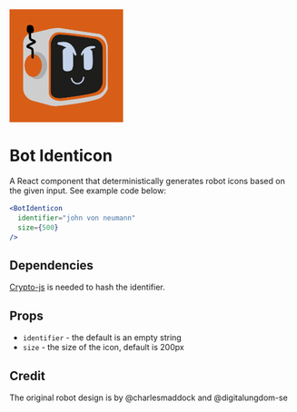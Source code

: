 <img src="https://raw.githubusercontent.com/adelhult/BotIdenticon/main/preview.png" width="200"/>

# Bot Identicon
A React component that deterministically generates robot icons based on the given input. See example code below:
```jsx
<BotIdenticon 
  identifier="john von neumann"
  size={500}
/>
```
## Dependencies
[Crypto-js](https://www.npmjs.com/package/crypto-js) is needed to hash the identifier.

## Props
* `identifier` - the default is an empty string
* `size`       - the size of the icon, default is 200px

## Credit
The original robot design is by @charlesmaddock and @digitalungdom-se
